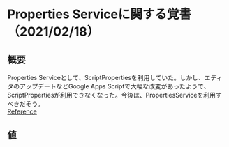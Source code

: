 # Properties Serviceに関する覚書（2021/02/18）

## 概要
Properties Serviceとして、ScriptPropertiesを利用していた。しかし、エディタのアップデートなどGoogle Apps Scriptで大幅な改変があったようで、ScriptPropertiesが利用できなくなった。今後は、PropertiesServiceを利用すべきだそう。<br>
[Reference](https://developers.google.com/apps-script/reference/properties)

## 値